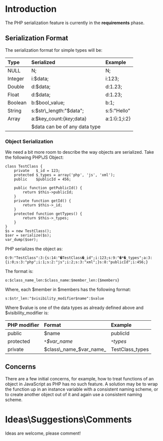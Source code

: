 # Introduction #
The PHP serialization feature is currently in the **requirements** phase.

## Serialization Format ##
The serialization format for simple types will be:

| **Type**  | **Serialized**                | **Example**      |
|:----------|:------------------------------|:-----------------|
|NULL	  |N;	                        |N;             |
|Integer |i:$data;	                |i:123;         |
|Double  |d:$data;	                |d:1.23;        |
|Float	  |d:$data;	                |d:1.23;        |
|Boolean |b:$bool\_value;              |b:1;           |
|String  |s:$str\_length:"$data";	|s:5:"Hello"    |
|Array	  |a:$key\_count:{$key;$data}	|a:1:{i:1;i:2}  |
|  |$data can be of any data type|  |

### Object Serialization ###

We need a bit more room to describe the way objects are serialized.
Take the following PHP\JS Object:

```
class TestClass {
    private   $_id = 123;
    protected $_types = array('php', 'js', 'xml');
    public    $publicId = 456;
	
    public function getPublicId() {
        return $this->publicId;
    }
    private function getId() {
        return $this->_id;
    }
    protected function getTypes() {
        return $this->_types;
    }
}
$s = new TestClass();
$ser = serialize($s);
var_dump($ser);
```

PHP serializes the object as:

`O:9:"TestClass":3:{s:14:"�TestClass�_id";i:123;s:9:"�*�_types";a:3:{i:0;s:3:"php";i:1;s:2:"js";i:2;s:3:"xml";}s:8:"publicId";i:456;}`

The format is:

`o:$class_name_len:$class_name:$member_len:{$members}`

Where, each $member in $members has the following format:

`s:$str_len:"$visibility_modifier$name":$value`

Where $value is one of the data types as already defined above and $visibility\_modifier is:

| **PHP modifier**| **Format**                | **Example**        |
|:----------------|:--------------------------|:-------------------|
|public        |$name                   |publicId         |
|protected     |`*`_$var\_name_|`*`_types_|
|private       |$class\_name_$var\_name_|TestClass\_types  |

## Concerns ##
There are a few initial concerns, for example, how to treat functions of an object in JavaScript as PHP has no such feature. A solution may be to wrap the function up in an instance variable with a consistent naming scheme, or to create another object out of it and again use a consistent naming scheme.

# Ideas\Suggestions\Comments #
Ideas are welcome, please comment!
